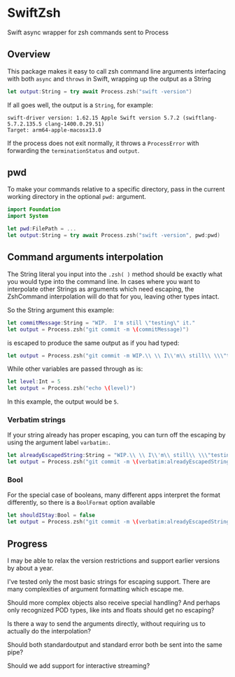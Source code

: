 # SwiftZsh
 Swift async wrapper for zsh commands sent to Process


## Overview

This package makes it easy to call zsh command line arguments interfacing with both `async` and `throws` in Swift, wrapping up the output as a String

```swift
let output:String = try await Process.zsh("swift -version")
``` 

If all goes well, the output is a `String`, for example:
```
swift-driver version: 1.62.15 Apple Swift version 5.7.2 (swiftlang-5.7.2.135.5 clang-1400.0.29.51)
Target: arm64-apple-macosx13.0
```

If the process does not exit normally, it throws a `ProcessError` with forwarding the `terminationStatus` and `output`.


## pwd

To make your commands relative to a specific directory, pass in the current working directory in the optional `pwd:` argument.

```swift
import Foundation
import System

let pwd:FilePath = ... 
let output:String = try await Process.zsh("swift -version", pwd:pwd)
``` 


## Command arguments interpolation

The String literal you input into the `.zsh( )` method should be exactly what you would type into the command line.  In cases where you want to interpolate other Strings as arguments which need escaping, the ZshCommand interpolation will do that for you, leaving other types intact.

So the String argument this example:

```swift
let commitMessage:String = "WIP.  I'm still \"testing\" it."
let output = Process.zsh("git commit -m \(commitMessage)")
```
 
 is escaped to produce the same output as if you had typed:
 
 ```swift
let output = Process.zsh("git commit -m WIP.\\ \\ I\\'m\\ still\\ \\\"testing\\\"\\ it.")
```

While other variables are passed through as is:

```swift
let level:Int = 5
let output = Process.zsh("echo \(level)")
```

In this example, the output would be `5`.


### Verbatim strings

If your string already has proper escaping, you can turn off the escaping by using the argument label `varbatim:`.

```swift
let alreadyEscapedString:String = "WIP.\\ \\ I\\'m\\ still\\ \\\"testing\\\"\\ it."
let output = Process.zsh("git commit -m \(verbatim:alreadyEscapedString)")
```

### Bool

For the special case of booleans, many different apps interpret the format differently, so there is a `BoolFormat` option available

```swift
let shouldIStay:Bool = false
let output = Process.zsh("git commit -m \(verbatim:alreadyEscapedString)")
```


## Progress

I may be able to relax the version restrictions and support earlier versions by about a year.

I've tested only the most basic strings for escaping support.  There are many complexities of argument formatting which escape me.

Should more complex objects also receive special handling?  And perhaps only recognized POD types, like ints and floats should get no escaping?

Is there a way to send the arguments directly, without requiring us to actually do the interpolation?

Should both standardoutput and standard error both be sent into the same pipe?

Should we add support for interactive streaming?


